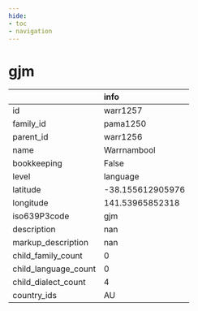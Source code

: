 ```yaml
---
hide:
- toc
- navigation
---
```

# gjm
|                      | info             |
|:---------------------|:-----------------|
| id                   | warr1257         |
| family_id            | pama1250         |
| parent_id            | warr1256         |
| name                 | Warrnambool      |
| bookkeeping          | False            |
| level                | language         |
| latitude             | -38.155612905976 |
| longitude            | 141.53965852318  |
| iso639P3code         | gjm              |
| description          | nan              |
| markup_description   | nan              |
| child_family_count   | 0                |
| child_language_count | 0                |
| child_dialect_count  | 4                |
| country_ids          | AU               |
